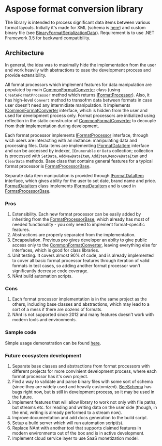 # Aspose format conversion library

The library is intended to process significant data items between various format layouts. Initially it's made for XML (schema is [here](AsposeFormatConverter/FormatProcessors/XML/XmlFormatSchema.xsd)) and custom binary file (see [BinaryFormatSerializationData](AsposeFormatConverter/FormatProcessors/Binary/BinaryFormatSerializationData.cs)). Requirement is to use .NET Framework 3.5 for backward compatibility.

## Architecture

In general, the idea was to maximally hide the implementation from the user and work heavily with abstractions to ease the development process and provide extensibility.

All format processors which implement features for data manipulation are populated by main [CommonFormatConverter](AsposeFormatConverter/Base/CommonFormatConverter.cs) class (using `CreateFormatProcessor` method which returns [IFormatProcessor](AsposeFormatConverter/Base/Interfaces/IFormatProcessor.cs)). Also, it has high-level `Convert` method to transofrm data between formats in case user doesn't need any intermidiate manipulation. It implements [ICommonFormatConverter](AsposeFormatConverter/Base/Interfaces/ICommonFormatConverter.cs) interface, which is hidden from the user and used for development process only. Format processors are initialized using reflection in the static constructor of [CommonFormatConverter](AsposeFormatConverter/Base/CommonFormatConverter.cs) to decouple from their implementation during development.

Each format processor implements [IFormatProcessor](AsposeFormatConverter/Base/Interfaces/IFormatProcessor.cs) interface, through wich users are interacting with an instance: manipulating data and processing files. Data items are implementing [IFormatDataItem](AsposeFormatConverter/Base/Interfaces/IFormatDataItem.cs) interface and can be accessed by indexer, `IEnumerable` or `Data` collection; collection is processed with `SetData`, `AddNewDataItem`, `AddItem`,`RemoveDataItem` and `ClearData` methods. Base class that contains general features for a typical format processor is [FormatProcessorBase](AsposeFormatConverter/Base/Abstracts/FormatProcessorBase.cs). 

Separate data item manipulation is provided through [IFormatDataItem](AsposeFormatConverter/Base/Interfaces/IFormatDataItem.cs) interface, which gives ability for the user to set date, brand name and price. [FormatDataItem](AsposeFormatConverter/Base/FormatDataItem.cs) class implements [IFormatDataItem](AsposeFormatConverter/Base/Interfaces/IFormatDataItem.cs) and is used in [FormatProcessorBase](AsposeFormatConverter/Base/Abstracts/FormatProcessorBase.cs).

### Pros

1. Extensibility. Each new format processor can be easily added by inheriting from the [FormatProcessorBase](AsposeFormatConverter/Base/Abstracts/FormatProcessorBase.cs), which already has most of needed functionality - you only need to implement format-specific features.
2. Abstractions are properly separated from the implementation.
3. Encapsulation. Previous pro gives developer an abilty to give public access only to the [CommonFormatConverter](AsposeFormatConverter/Base/CommonFormatConverter.cs), leaving everything else for interfaces, which is good for class libraries.
4. Unit testing. It covers almost 90% of code, and is already implemented to cover all basic format processor features through iteration of valid formats in test cases, so adding another format processor won't significantly decrease code coverage.
5. NAnt build automation scripts.

### Cons

1. Each format processor implementation is in the same project as the others, including base classes and abstractions, which may lead to a sort of a mess if there are dozens of formats.
2. NAnt is not supported since 2012 and many features doesn't work with modern tools and environments.

### Sample code

Simple usage demonstration can be found [here](FormatConversionDemo/Program.cs).

### Future ecosystem development

1. Separate base classes and abstractions from format processors with different projects for more convinient development process, where each format processor has it's own project.
2. Find a way to validate and parse binary files with some sort of schema (since they are widely used and heavily customized). [BeeSchema](https://github.com/Epidal/BeeSchema) has bugs right now, but is still in development process, so it may be used in the future.
3. Implement features that will allow library to work not only with file paths, but streams etc. for reading and writing data on the user side (though, in the end, writing is already performed to a stream now).
4. Improve documentation and add docs generation to the build script.
5. Setup a build server which will run automation script(s).
6. Replace NAnt with another tool that supports claimed features in modern environments out of the box and is in active development.
7. Implement cloud service layer to use SaaS monetization model.
